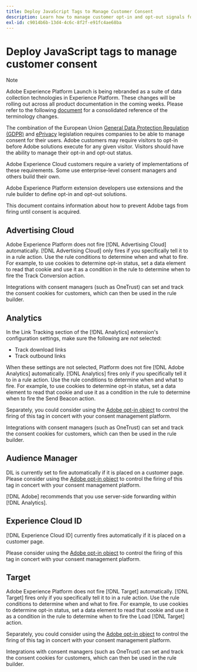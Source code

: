 ```yaml
---
title: Deploy JavaScript Tags to Manage Customer Consent
description: Learn how to manage customer opt-in and opt-out signals for various Adobe solutions in Adobe Experience Platform.
exl-id: c9014b6b-13d4-4c6c-8f2f-e91fc4ae68ba
---
```

# Deploy JavaScript tags to manage customer consent

>[!NOTE]
>
>Adobe Experience Platform Launch is being rebranded as a suite of data collection technologies in Experience Platform. These changes will be rolling out across all product documentation in the coming weeks. Please refer to the following [document](../../launch-term-updates.md) for a consolidated reference of the terminology changes.

The combination of the European Union [General Data Protection Regulation (GDPR)](https://gdpr-info.eu/art-7-gdpr/) and [ePrivacy](https://medium.com/mydata/consent-lost-gdpr-and-found-eprivacy-e85cf881ffb) legislation requires companies to be able to manage consent for their users. Adobe customers may require visitors to opt-in before Adobe solutions execute for any given visitor. Visitors should have the ability to manage their opt-in and opt-out status.

Adobe Experience Cloud customers require a variety of implementations of these requirements. Some use enterprise-level consent managers and others build their own.

Adobe Experience Platform extension developers use extensions and the rule builder to define opt-in and opt-out solutions.

This document contains information about how to prevent Adobe tags from firing until consent is acquired.

## Advertising Cloud

Adobe Experience Platform does not fire [!DNL Advertising Cloud] automatically. [!DNL Advertising Cloud] only fires if you specifically tell it to in a rule action. Use the rule conditions to determine when and what to fire. For example, to use cookies to determine opt-in status, set a data element to read that cookie and use it as a condition in the rule to determine when to fire the Track Conversion action.

Integrations with consent managers (such as OneTrust) can set and track the consent cookies for customers, which can then be used in the rule builder.

## Analytics

In the Link Tracking section of the [!DNL Analytics] extension's configuration settings, make sure the following are *not* selected:

* Track download links
* Track outbound links

When these settings are not selected, Platform does not fire [!DNL Adobe Analytics] automatically. [!DNL Analytics] fires only if you specifically tell it to in a rule action. Use the rule conditions to determine when and what to fire. For example, to use cookies to determine opt-in status, set a data element to read that cookie and use it as a condition in the rule to determine when to fire the Send Beacon action. 

Separately, you could consider using the [Adobe opt-in object](https://experienceleague.adobe.com/docs/id-service/using/implementation/opt-in-service/optin-overview.html) to control the firing of this tag in concert with your consent management platform.

Integrations with consent managers (such as OneTrust) can set and track the consent cookies for customers, which can then be used in the rule builder.

## Audience Manager

DIL is currently set to fire automatically if it is placed on a customer page. Please consider using the [Adobe opt-in object](https://experienceleague.adobe.com/docs/id-service/using/implementation/opt-in-service/optin-overview.html) to control the firing of this tag in concert with your consent management platform.

[!DNL Adobe] recommends that you use server-side forwarding within [!DNL Analytics].

## Experience Cloud ID

[!DNL Experience Cloud ID] currently fires automatically if it is placed on a customer page. 

Please consider using the [Adobe opt-in object](https://experienceleague.adobe.com/docs/id-service/using/implementation/opt-in-service/optin-overview.html) to control the firing of this tag in concert with your consent management platform.

## Target

Adobe Experience Platform does not fire [!DNL Target] automatically. [!DNL Target] fires only if you specifically tell it to in a rule action. Use the rule conditions to determine when and what to fire. For example, to use cookies to determine opt-in status, set a data element to read that cookie and use it as a condition in the rule to determine when to fire the Load [!DNL Target] action. 

Separately, you could consider using the [Adobe opt-in object](https://experienceleague.adobe.com/docs/id-service/using/implementation/opt-in-service/optin-overview.html) to control the firing of this tag in concert with your consent management platform.

Integrations with consent managers (such as OneTrust) can set and track the consent cookies for customers, which can then be used in the rule builder.

